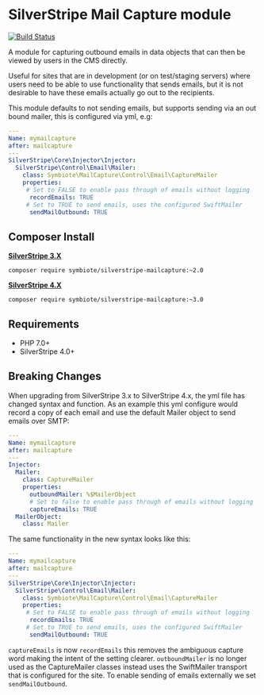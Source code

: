 # SilverStripe Mail Capture module

[![Build Status](https://travis-ci.org/nyeholt/silverstripe-mailcapture.svg?branch=master)](https://travis-ci.org/nyeholt/silverstripe-mailcapture)

A module for capturing outbound emails in data objects that can then be viewed
by users in the CMS directly.

Useful for sites that are in development (or on test/staging servers) where
users need to be able to use functionality that sends emails, but it is not
desirable to have these emails actually go out to the recipients.

This module defaults to not sending emails, but supports sending via an out
bound mailer, this is configured via yml, e.g:

```yml
---
Name: mymailcapture
after: mailcapture
---
SilverStripe\Core\Injector\Injector:
  SilverStripe\Control\Email\Mailer:
    class: Symbiote\MailCapture\Control\Email\CaptureMailer
    properties:
     # Set to FALSE to enable pass through of emails without logging
      recordEmails: TRUE
     # Set to TRUE to send emails, uses the configured SwiftMailer
      sendMailOutbound: TRUE
```

## Composer Install

**[SilverStripe 3.X](https://github.com/symbiote/silverstripe-mailcapture/tree/2)**
```
composer require symbiote/silverstripe-mailcapture:~2.0
```

**[SilverStripe 4.X](https://github.com/symbiote/silverstripe-mailcapture/tree/master)**
```
composer require symbiote/silverstripe-mailcapture:~3.0
```

## Requirements

* PHP 7.0+
* SilverStripe 4.0+

## Breaking Changes

When upgrading from SilverStripe 3.x to SilverStripe 4.x, the yml file has changed syntax and function.
As an example this yml configure would record a copy of each email and use the default Mailer object to send emails
over SMTP:

```yml
---
Name: mymailcapture
after: mailcapture
---
Injector:
  Mailer:
    class: CaptureMailer
    properties:
      outboundMailer: %$MailerObject
      # Set to false to enable pass through of emails without logging
      captureEmails: TRUE
  MailerObject:
    class: Mailer
```

The same functionality in the new syntax looks like this:

```yml
---
Name: mymailcapture
after: mailcapture
---
SilverStripe\Core\Injector\Injector:
  SilverStripe\Control\Email\Mailer:
    class: Symbiote\MailCapture\Control\Email\CaptureMailer
    properties:
     # Set to FALSE to enable pass through of emails without logging
      recordEmails: TRUE
     # Set to TRUE to send emails, uses the configured SwiftMailer
      sendMailOutbound: TRUE
```

`captureEmails` is now `recordEmails` this removes the ambiguous capture word making the intent of the setting clearer.
`outboundMailer` is no longer used as the CaptureMailer classes instead uses the SwiftMailer transport that is
configured for the site. To enable sending of emails externally we set `sendMailOutbound`.
